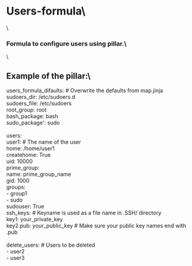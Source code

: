 # Users-formula\
\
### Formula to configure users using pillar.\
\
## Example of the pillar:\

users_formula_difaults: \# Overwrite the defaults from map.jinja\
  sudoers_dir: /etc/sudoers.d\
  sudoers_file: /etc/sudoers\
  root_group: root\
  bash_package: bash\
  sudo_package': sudo\
\
users:\
  user1: \# The name of the user\
    home: /home/user1\
    createhome: True\
    uid: 10000\
    prime_group:\
      name: prime_group_name\
      gid: 1000\
    groups:\
      \- group1\
      \- sudo\
    sudouser: True\
    ssh_keys: \# Keyname is used as a file name in .SSH/ directory\
      key1: your_private_key\
      key2.pub: your_public_key \# Make sure your public key names end with .pub\
\
delete_users: \# Users to be deleted\
  \- user2\
  \- user3
